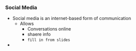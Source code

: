 ### Social Media
- Social media is an internet-based form of communication
	- Allows
		- Conversations online
		- shaere info
		- `fill in from slides`
- 